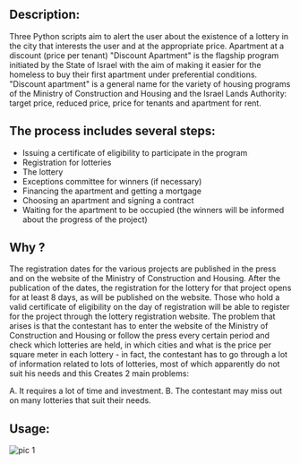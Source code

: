 ## Description:

Three Python scripts aim to alert the user about the existence of a lottery in the city that interests the user and at the appropriate price.
Apartment at a discount (price per tenant)
"Discount Apartment" is the flagship program initiated by the State of Israel with the aim of making it easier for the homeless to buy their first apartment under preferential conditions.
"Discount apartment" is a general name for the variety of housing programs of the Ministry of Construction and Housing and the Israel Lands Authority: target price, reduced price, price for tenants and apartment for rent.

## The process includes several steps:

* Issuing a certificate of eligibility to participate in the program
*  Registration for lotteries
* The lottery
* Exceptions committee for winners (if necessary)
* Financing the apartment and getting a mortgage
* Choosing an apartment and signing a contract
* Waiting for the apartment to be occupied (the winners will be informed about the progress of the project)

## Why ?

The registration dates for the various projects are published in the press and on the website of the Ministry of Construction and Housing. After the publication of the dates, the registration for the lottery for that project opens for at least 8 days, as will be published on the website. Those who hold a valid certificate of eligibility on the day of registration will be able to register for the project through the lottery registration website.
The problem that arises is that the contestant has to enter the website of the Ministry of Construction and Housing or follow the press every certain period and check which lotteries are held, in which cities and what is the price per square meter in each lottery - in fact, the contestant has to go through a lot of information related to lots of lotteries, most of which apparently do not suit his needs and this Creates 2 main problems:

A. It requires a lot of time and investment.
B. The contestant may miss out on many lotteries that suit their needs.

## Usage:

![pic 1](https://user-images.githubusercontent.com/116564374/208238954-ec5af7c3-a5c3-442a-a020-6f126afb5f3c.jpeg)
